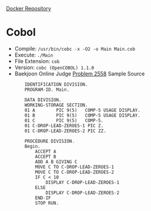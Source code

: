 [Docker Repository](https://registry.hub.docker.com/u/baekjoon/onlinejudge-cobol)

# Cobol 

* Compile: `/usr/bin/cobc -x -O2 -o Main Main.cob`
* Execute: `./Main`
* File Extension: `cob`
* Version: `cobc (OpenCOBOL) 1.1.0`
* Baekjoon Online Judge [Problem 2558](https://www.acmicpc.net/problem/2558) Sample Source
````
       IDENTIFICATION DIVISION.
       PROGRAM-ID. Main.

       DATA DIVISION.
       WORKING-STORAGE SECTION.
       01 A        PIC 9(5)   COMP-5 USAGE DISPLAY.
       01 B        PIC 9(5)   COMP-5 USAGE DISPLAY.
       01 C        PIC 9(5)   COMP-5.
       01 C-DROP-LEAD-ZEROES-1 PIC Z.
       01 C-DROP-LEAD-ZEROES-2 PIC ZZ.

       PROCEDURE DIVISION.
       Begin.
           ACCEPT A
           ACCEPT B
           ADD A B GIVING C
           MOVE C TO C-DROP-LEAD-ZEROES-1
           MOVE C TO C-DROP-LEAD-ZEROES-2
           IF C < 10
               DISPLAY C-DROP-LEAD-ZEROES-1
           ELSE
               DISPLAY C-DROP-LEAD-ZEROES-2
           END-IF
           STOP RUN.
````


